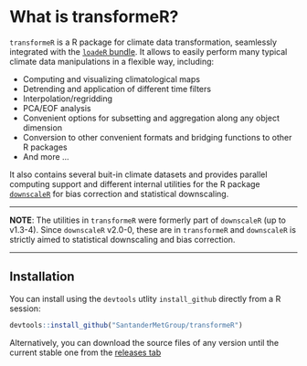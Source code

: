 # What is transformeR?

`transformeR` is a R package for climate data transformation, seamlessly integrated with the [`loadeR` bundle](https://github.com/SantanderMetGroup/loadeR). It allows to easily perform many typical climate data manipulations in a flexible way, including:

* Computing and visualizing climatological maps
* Detrending and application of different time filters
* Interpolation/regridding
* PCA/EOF analysis
* Convenient options for subsetting and aggregation along any object dimension
* Conversion to other convenient formats and bridging functions to other R packages
* And more ...

It also contains several buit-in climate datasets and provides parallel computing support and different internal utilities for the R package [`downscaleR`](https://github.com/SantanderMetGroup/downscaleR) for bias correction and statistical downscaling.

***
**NOTE**: The utilities in `transformeR` were formerly part of `downscaleR` (up to v1.3-4). Since `downscaleR` v2.0-0, these are in `transformeR` and `downscaleR` is strictly aimed to statistical downscaling and bias correction.
***

## Installation

You can install using the `devtools` utlity `install_github` directly from a R session:

```r
devtools::install_github("SantanderMetGroup/transformeR")
```

Alternatively, you can download the source files of any version until the current stable one from the [releases tab](https://github.com/SantanderMetGroup/transformeR/releases)



